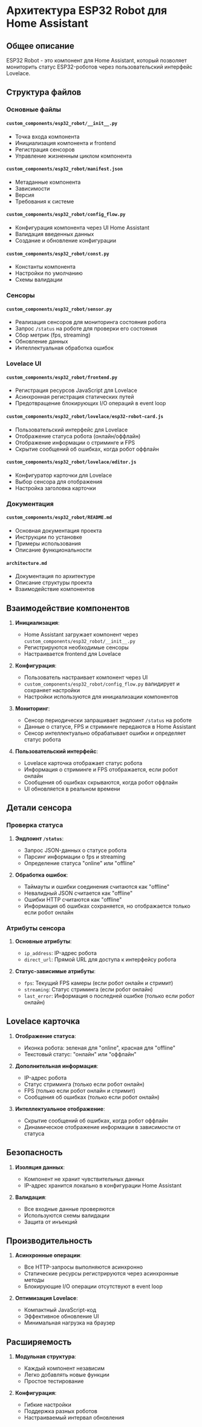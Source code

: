 # Архитектура ESP32 Robot для Home Assistant

## Общее описание

ESP32 Robot - это компонент для Home Assistant, который позволяет мониторить статус ESP32-роботов через пользовательский интерфейс Lovelace.

## Структура файлов

### Основные файлы

#### `custom_components/esp32_robot/__init__.py`
- Точка входа компонента
- Инициализация компонента и frontend
- Регистрация сенсоров
- Управление жизненным циклом компонента

#### `custom_components/esp32_robot/manifest.json`
- Метаданные компонента
- Зависимости
- Версия
- Требования к системе

#### `custom_components/esp32_robot/config_flow.py`
- Конфигурация компонента через UI Home Assistant
- Валидация введенных данных
- Создание и обновление конфигурации

#### `custom_components/esp32_robot/const.py`
- Константы компонента
- Настройки по умолчанию
- Схемы валидации

### Сенсоры

#### `custom_components/esp32_robot/sensor.py`
- Реализация сенсоров для мониторинга состояния робота
- Запрос `/status` на роботе для проверки его состояния
- Сбор метрик (fps, streaming)
- Обновление данных
- Интеллектуальная обработка ошибок

### Lovelace UI

#### `custom_components/esp32_robot/frontend.py`
- Регистрация ресурсов JavaScript для Lovelace
- Асинхронная регистрация статических путей
- Предотвращение блокирующих I/O операций в event loop

#### `custom_components/esp32_robot/lovelace/esp32-robot-card.js`
- Пользовательский интерфейс для Lovelace
- Отображение статуса робота (онлайн/оффлайн)
- Отображение информации о стриминге и FPS
- Скрытие сообщений об ошибках, когда робот оффлайн

#### `custom_components/esp32_robot/lovelace/editor.js`
- Конфигуратор карточки для Lovelace
- Выбор сенсора для отображения
- Настройка заголовка карточки

### Документация

#### `custom_components/esp32_robot/README.md`
- Основная документация проекта
- Инструкции по установке
- Примеры использования
- Описание функциональности

#### `architecture.md`
- Документация по архитектуре
- Описание структуры проекта
- Взаимодействие компонентов

## Взаимодействие компонентов

1. **Инициализация**:
   - Home Assistant загружает компонент через `custom_components/esp32_robot/__init__.py`
   - Регистрируются необходимые сенсоры
   - Настраивается frontend для Lovelace

2. **Конфигурация**:
   - Пользователь настраивает компонент через UI
   - `custom_components/esp32_robot/config_flow.py` валидирует и сохраняет настройки
   - Настройки используются для инициализации компонентов

3. **Мониторинг**:
   - Сенсор периодически запрашивает эндпоинт `/status` на роботе
   - Данные о статусе, FPS и стриминге передаются в Home Assistant
   - Сенсор интеллектуально обрабатывает ошибки и определяет статус робота

4. **Пользовательский интерфейс**:
   - Lovelace карточка отображает статус робота
   - Информация о стриминге и FPS отображается, если робот онлайн
   - Сообщения об ошибках скрываются, когда робот оффлайн
   - UI обновляется в реальном времени

## Детали сенсора

### Проверка статуса

1. **Эндпоинт `/status`**:
   - Запрос JSON-данных о статусе робота
   - Парсинг информации о fps и streaming
   - Определение статуса "online" или "offline"

2. **Обработка ошибок**:
   - Таймауты и ошибки соединения считаются как "offline"
   - Невалидный JSON считается как "offline"
   - Ошибки HTTP считаются как "offline"
   - Информация об ошибках сохраняется, но отображается только если робот онлайн

### Атрибуты сенсора

1. **Основные атрибуты**:
   - `ip_address`: IP-адрес робота
   - `direct_url`: Прямой URL для доступа к интерфейсу робота

2. **Статус-зависимые атрибуты**:
   - `fps`: Текущий FPS камеры (если робот онлайн и стримит)
   - `streaming`: Статус стриминга (если робот онлайн)
   - `last_error`: Информация о последней ошибке (только если робот онлайн)

## Lovelace карточка

1. **Отображение статуса**:
   - Иконка робота: зеленая для "online", красная для "offline"
   - Текстовый статус: "онлайн" или "оффлайн"

2. **Дополнительная информация**:
   - IP-адрес робота
   - Статус стриминга (только если робот онлайн)
   - FPS (только если робот онлайн и стримит)
   - Сообщения об ошибках (только если робот онлайн)

3. **Интеллектуальное отображение**:
   - Скрытие сообщений об ошибках, когда робот оффлайн
   - Динамическое отображение информации в зависимости от статуса

## Безопасность

1. **Изоляция данных**:
   - Компонент не хранит чувствительных данных
   - IP-адрес хранится локально в конфигурации Home Assistant

2. **Валидация**:
   - Все входные данные проверяются
   - Используются схемы валидации
   - Защита от инъекций

## Производительность

1. **Асинхронные операции**:
   - Все HTTP-запросы выполняются асинхронно
   - Статические ресурсы регистрируются через асинхронные методы
   - Блокирующие I/O операции отсутствуют в event loop

2. **Оптимизация Lovelace**:
   - Компактный JavaScript-код
   - Эффективное обновление UI
   - Минимальная нагрузка на браузер

## Расширяемость

1. **Модульная структура**:
   - Каждый компонент независим
   - Легко добавлять новые функции
   - Простое тестирование

2. **Конфигурация**:
   - Гибкие настройки
   - Поддержка разных роботов
   - Настраиваемый интервал обновления